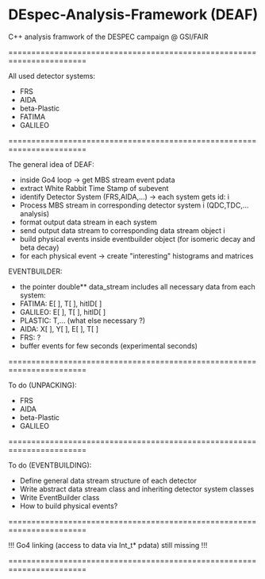 # DEspec-Analysis-Framework (DEAF)
C++ analysis framwork of the DESPEC campaign @ GSI/FAIR

=======================================================================

All used detector systems:
  - FRS
  - AIDA
  - beta-Plastic
  - FATIMA
  - GALILEO

=======================================================================

The general idea of DEAF:
  - inside Go4 loop -> get MBS stream event pdata
  - extract White Rabbit Time Stamp of subevent
  - identify Detector System (FRS,AIDA,...) -> each system gets id: i 
  - Process MBS stream in corresponding detector system i (QDC,TDC,... analysis)
  - format output data stream in each system
  - send output data stream to corresponding data stream object i
  - build physical events inside eventbuilder object (for isomeric decay and beta decay)
  - for each physical event -> create "interesting" histograms and matrices

EVENTBUILDER:
  - the pointer double** data_stream includes all necessary data from each system:
  - FATIMA: E[ ], T[ ], hitID[ ]
  - GALILEO: E[ ], T[ ], hitID[ ]
  - PLASTIC: T,... (what else necessary ?)
  - AIDA: X[ ], Y[ ], E[ ], T[ ]
  - FRS: ?
  - buffer events for few seconds (experimental seconds)
  

=======================================================================

To do (UNPACKING):
  - FRS
  - AIDA
  - beta-Plastic
  - GALILEO 

=======================================================================

To do (EVENTBUILDING):
  - Define general data stream structure of each detector
  - Write abstract data stream class and inheriting detector system classes
  - Write EventBuilder class
  - How to build physical events?





=======================================================================

!!! Go4 linking (access to data via Int_t* pdata) still missing !!!

=======================================================================

